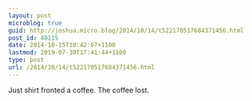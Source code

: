 ```yaml
---
layout: post
microblog: true
guid: http://joshua.micro.blog/2014/10/14/t522170517684371456.html
post_id: 40115
date: 2014-10-15T10:42:07+1100
lastmod: 2019-07-30T17:41:44+1100
type: post
url: /2014/10/14/t522170517684371456.html
---
```

Just shirt fronted a coffee. The coffee lost.
